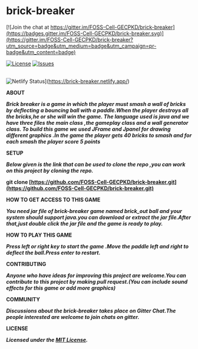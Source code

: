 # brick-breaker

[![Join the chat at https://gitter.im/FOSS-Cell-GECPKD/brick-breaker](https://badges.gitter.im/FOSS-Cell-GECPKD/brick-breaker.svg)](https://gitter.im/FOSS-Cell-GECPKD/brick-breaker?utm_source=badge&utm_medium=badge&utm_campaign=pr-badge&utm_content=badge)

[![License](https://img.shields.io/github/license/FOSS-Cell-GECPKD/brick-breaker?style=for-the-badge)](https://github.com/FOSS-Cell-GECPKD/brick-breaker/blob/main/LICENSE)
[![Issues](https://img.shields.io/github/issues/FOSS-Cell-GECPKD/brick-breaker?style=for-the-badge)](https://github.com/FOSS-Cell-GECPKD/brick-breaker/issues)

<br/>![Netlify Status](https://api.netlify.com/api/v1/badges/c27123f8-e5b3-4471-95a5-1750162036f5/deploy-status)](https://brick-breaker.netlify.app/)

**ABOUT**

**_Brick breaker is a game in which the player must smash a wall of bricks by deflecting a bouncing ball with a paddle.When the player destroys all the bricks,he or she will win the game. The language used is java and we have three files the main class ,the gameplay class and a wall generator class. To build this game we used JFrame and Jpanel for drawing different graphics .In the game the player gets 40 bricks to smash and for each smash the player score 5 points_**

**SETUP**

**_Below given is the link that can be used to clone the repo ,you can work on this project by cloning the repo._**

**git clone [https://github.com/FOSS-Cell-GECPKD/brick-breaker.git](https://github.com/FOSS-Cell-GECPKD/brick-breaker.git)**

**HOW TO GET ACCESS TO THIS GAME**

**_You need jar file of brick-breaker game named brick_out ball and your system should support java.you can download or extract the jar file.After that,just double click the jar file and the game is ready to play._**

**HOW T0 PLAY THIS GAME**

**_Press left or right key to start the game .Move the paddle left and right to deflect the ball.Press enter to restart._**

**CONTRIBUTING**

**_Anyone who have ideas for improving this project are welcome.You can contribute to this project by making pull request.(You can include sound effects for this game or add more graphics)_**

**COMMUNITY**

**_Discussions about the brick-breaker takes place on Gitter Chat.The people interested are welcome to join chats on gitter._**



**LICENSE**

**_Licensed under the  [MIT License](LICENSE)._**
